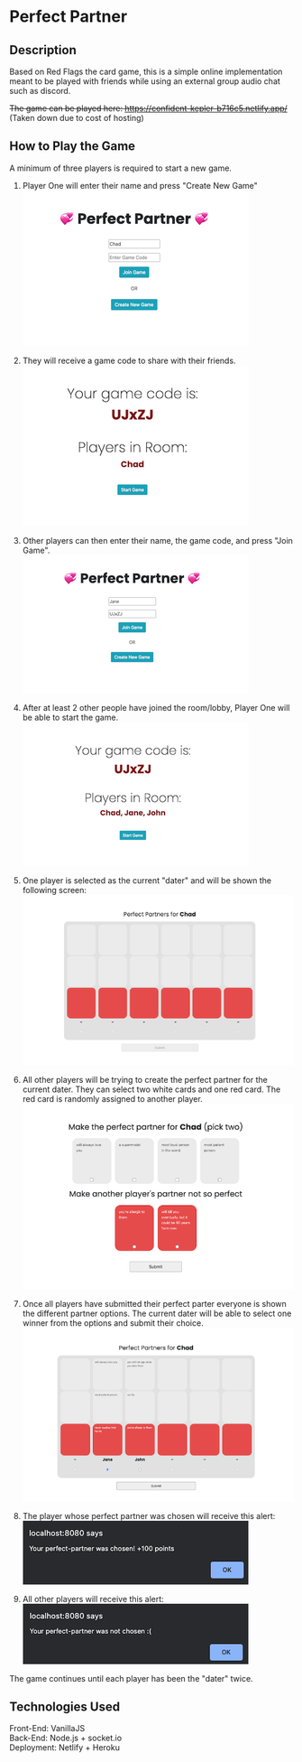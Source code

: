 # Perfect Partner

## Description

Based on Red Flags the card game, this is a simple online implementation meant to be played
with friends while using an external group audio chat such as discord.

<del>The game can be played here: <https://confident-kepler-b716c5.netlify.app/></del> 
(Taken down due to cost of hosting)

## How to Play the Game

A minimum of three players is required to start a new game.

1. Player One will enter their name and press "Create New Game"  
![create new game](./readme-imgs/home-screen-p1.png)

2. They will receive a game code to share with their friends.  
![game code](./readme-imgs/game-code.png)

3. Other players can then enter their name, the game code, and press "Join Game".  
![join game](./readme-imgs/home-screen-p2.png)

4. After at least 2 other people have joined the room/lobby, Player One will be able to start the game.  
![start game](./readme-imgs/waiting-screen.png)  

5. One player is selected as the current "dater" and will be shown the following screen:  
![dater](./readme-imgs/dater-screen.png)

6. All other players will be trying to create the perfect partner for the current dater. They can select two white cards and one red card. The red card is randomly assigned to another player.  
![create partner](./readme-imgs/create-partner.png)

7. Once all players have submitted their perfect parter everyone is shown the different partner options.
The current dater will be able to select one winner from the options and submit their choice.  
![dater pick partner](./readme-imgs/dater-screen-pick.png)

8. The player whose perfect partner was chosen will receive this alert:  
![alert chosen](./readme-imgs/alert-chosen.png)

9. All other players will receive this alert:  
![alert not chosen](./readme-imgs/alert-not-chosen.png)

The game continues until each player has been the "dater" twice.

## Technologies Used

Front-End: VanillaJS  
Back-End: Node.js + socket.io  
Deployment: Netlify + Heroku  
